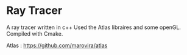 # Ray Tracer
A ray tracer written in c++
Used the Atlas libraires and some openGL.
Compiled with Cmake.

Atlas :
https://github.com/marovira/atlas
